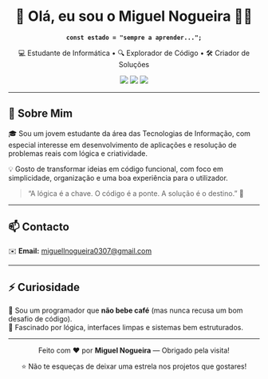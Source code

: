 <h1 align="center">👋 Olá, eu sou o Miguel Nogueira 🧑‍💻</h1>
<p align="center"><strong><code>const estado = "sempre a aprender...";</code></strong></p>

<p align="center">
  💻 Estudante de Informática • 🔍 Explorador de Código • 🛠️ Criador de Soluções
</p>

<p align="center">
  <img src="https://img.shields.io/badge/C%23-Programador-blueviolet?style=flat&logo=csharp" />
  <img src="https://img.shields.io/badge/Visual%20Studio-IDE-purple?style=flat&logo=visualstudio" />
  <img src="https://img.shields.io/badge/Aluno%20dedicado-100%25-brightgreen" />
</p>

---

## 📌 Sobre Mim

🎓 Sou um jovem estudante da área das Tecnologias de Informação, com especial interesse em desenvolvimento de aplicações e resolução de problemas reais com lógica e criatividade.

💡 Gosto de transformar ideias em código funcional, com foco em simplicidade, organização e uma boa experiência para o utilizador.

> “A lógica é a chave. O código é a ponte. A solução é o destino.” 🚀

---

## 📫 Contacto

✉️ **Email:** miguellnogueira0307@gmail.com

---

## ⚡ Curiosidade

🧃 Sou um programador que **não bebe café** (mas nunca recusa um bom desafio de código).  
🧩 Fascinado por lógica, interfaces limpas e sistemas bem estruturados.

---

<p align="center">
  Feito com ❤️ por <strong>Miguel Nogueira</strong> — Obrigado pela visita!
</p>

<p align="center">
  ⭐ Não te esqueças de deixar uma estrela nos projetos que gostares!
</p>
